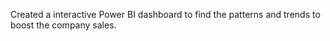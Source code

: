 Created a interactive Power BI dashboard to find the patterns and trends to boost the company sales.
